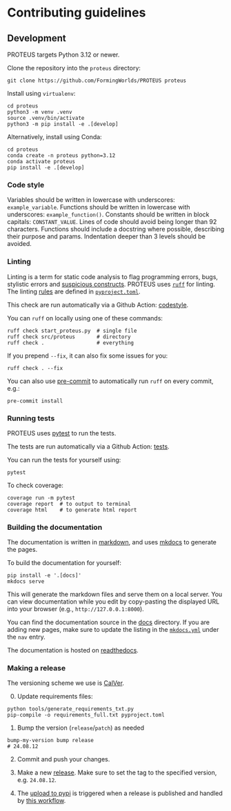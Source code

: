 # Contributing guidelines

## Development

PROTEUS targets Python 3.12 or newer.

Clone the repository into the `proteus` directory:

```console
git clone https://github.com/FormingWorlds/PROTEUS proteus
```

Install using `virtualenv`:

```console
cd proteus
python3 -m venv .venv
source .venv/bin/activate
python3 -m pip install -e .[develop]
```

Alternatively, install using Conda:

```console
cd proteus
conda create -n proteus python=3.12
conda activate proteus
pip install -e .[develop]
```

### Code style

Variables should be written in lowercase with underscores: `example_variable`.
Functions should be written in lowercase with underscores: `example_function()`.
Constants should be written in block capitals: `CONSTANT_VALUE`.
Lines of code should avoid being longer than 92 characters.
Functions should include a docstring where possible, describing their purpose and params.
Indentation deeper than 3 levels should be avoided.

### Linting

Linting is a term for static code analysis to flag programming errors,
bugs, stylistic errors and [suspicious constructs](https://en.wikipedia.org/wiki/Lint_(software)).
PROTEUS uses [`ruff`](https://astral.sh/ruff) for linting.
The linting [rules](https://docs.astral.sh/ruff/rules/) are defined in [`pyproject.toml`](https://github.com/FormingWorlds/PROTEUS/blob/main/pyproject.toml).

This check are run automatically via a Github Action: [codestyle](https://github.com/FormingWorlds/PROTEUS/blob/main/.github/workflows/codestyle.yaml).

You can `ruff` on locally using one of these commands:

```console
ruff check start_proteus.py  # single file
ruff check src/proteus       # directory
ruff check .                 # everything
```

If you prepend `--fix`, it can also fix some issues for you:

```console
ruff check . --fix
```

You can also use [pre-commit](https://pre-commit.com/#usage) to automatically run `ruff` on every commit, e.g.:

```console
pre-commit install
```

### Running tests

PROTEUS uses [pytest](https://docs.pytest.org/en/latest/) to run the tests.

The tests are run automatically via a Github Action: [tests](https://github.com/FormingWorlds/PROTEUS/blob/main/.github/workflows/tests.yaml).

You can run the tests for yourself using:

```console
pytest
```

To check coverage:

```console
coverage run -m pytest
coverage report  # to output to terminal
coverage html    # to generate html report
```

### Building the documentation

The documentation is written in [markdown](https://www.markdownguide.org/basic-syntax/), and uses [mkdocs](https://www.mkdocs.org/) to generate the pages.

To build the documentation for yourself:

```console
pip install -e '.[docs]'
mkdocs serve
```

This will generate the markdown files and serve them on a local server. You can view documentation while you edit by copy-pasting the displayed URL into your browser (e.g., `http://127.0.0.1:8000`).

You can find the documentation source in the [docs](https://github.com/FormingWorlds/PROTEUS/tree/main/docs) directory.
If you are adding new pages, make sure to update the listing in the [`mkdocs.yml`](https://github.com/FormingWorlds/PROTEUS/blob/main/mkdocs.yml) under the `nav` entry.

The documentation is hosted on [readthedocs](https://readthedocs.io/projects/fwl-proteus).

### Making a release

The versioning scheme we use is [CalVer](https://calver.org/).

0. Update requirements files:

```console
python tools/generate_requirements_txt.py
pip-compile -o requirements_full.txt pyproject.toml
```

1. Bump the version (`release`/`patch`) as needed

```console
bump-my-version bump release
# 24.08.12
```

2. Commit and push your changes.

3. Make a new [release](https://github.com/FormingWorlds/PROTEUS/releases). Make sure to set the tag to the specified version, e.g. `24.08.12`.

4. The [upload to pypi](https://pypi.org/project/fwl-proteus) is triggered when a release is published and handled by [this workflow](https://github.com/FormingWorlds/PROTEUS/actions/workflows/publish.yaml).
